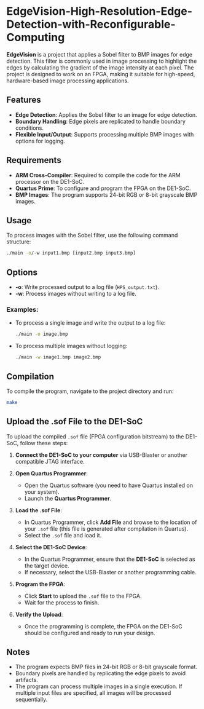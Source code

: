 
# EdgeVision-High-Resolution-Edge-Detection-with-Reconfigurable-Computing
**EdgeVision** is a project that applies a Sobel filter to BMP images for edge detection. This filter is commonly used in image processing to highlight the edges by calculating the gradient of the image intensity at each pixel. The project is designed to work on an FPGA, making it suitable for high-speed, hardware-based image processing applications.

## Features
- **Edge Detection**: Applies the Sobel filter to an image for edge detection.
- **Boundary Handling**: Edge pixels are replicated to handle boundary conditions.
- **Flexible Input/Output**: Supports processing multiple BMP images with options for logging.

## Requirements

- **ARM Cross-Compiler**: Required to compile the code for the ARM processor on the DE1-SoC.
- **Quartus Prime**: To configure and program the FPGA on the DE1-SoC.
- **BMP Images**: The program supports 24-bit RGB or 8-bit grayscale BMP images.

## Usage

To process images with the Sobel filter, use the following command structure:

```bash
./main -o/-w input1.bmp [input2.bmp input3.bmp]
```
## Options
- **-o**: Write processed output to a log file (`HPS_output.txt`).
- **-w**: Process images without writing to a log file.

### Examples:
- To process a single image and write the output to a log file:
  ```bash
  ./main -o image.bmp
  ```
- To process multiple images without logging:
  ```bash
  ./main -w image1.bmp image2.bmp
  ```
## Compilation

To compile the program, navigate to the project directory and run:
```bash
make
```
## Upload the .sof File to the DE1-SoC

To upload the compiled `.sof` file (FPGA configuration bitstream) to the DE1-SoC, follow these steps:

1. **Connect the DE1-SoC to your computer** via USB-Blaster or another compatible JTAG interface.

2. **Open Quartus Programmer**:
   - Open the Quartus software (you need to have Quartus installed on your system).
   - Launch the **Quartus Programmer**.

3. **Load the .sof File**:
   - In Quartus Programmer, click **Add File** and browse to the location of your `.sof` file (this file is generated after compilation in Quartus).
   - Select the `.sof` file and load it.

4. **Select the DE1-SoC Device**:
   - In the Quartus Programmer, ensure that the **DE1-SoC** is selected as the target device.
   - If necessary, select the USB-Blaster or another programming cable.

5. **Program the FPGA**:
   - Click **Start** to upload the `.sof` file to the FPGA.
   - Wait for the process to finish.

6. **Verify the Upload**:
   - Once the programming is complete, the FPGA on the DE1-SoC should be configured and ready to run your design.


## Notes
- The program expects BMP files in 24-bit RGB or 8-bit grayscale format.
- Boundary pixels are handled by replicating the edge pixels to avoid artifacts.
- The program can process multiple images in a single execution. If multiple input files are specified, all images will be processed sequentially.
